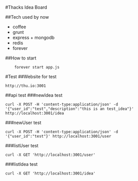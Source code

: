 #Thacks Idea Board

##Tech used by now
 - coffee
 - grunt
 - express + mongodb
 - redis
 - forever 
 
##How to start
```
	forever start app.js
``` 

#Test
##Website for test
```
http://thu.io:3001
```
##api test
###newIdea test
```
curl -X POST -H 'content-type:application/json' -d '{"user_id":"test","description":"this is an test_idea"}' http://localhost:3001/idea
```
###newUser test
```
curl -X POST -H 'content-type:application/json' -d '{"user_id":"test"}' http://localhost:3001/user
```

###listUser test
```
curl -X GET 'http://localhost:3001/user'
```
###listIdea test
```
curl -X GET 'http://localhost:3001/idea'
```

